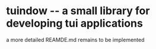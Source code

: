 # tuindow -- a small library for developing tui applications

a more detailed REAMDE.md remains to be implemented
